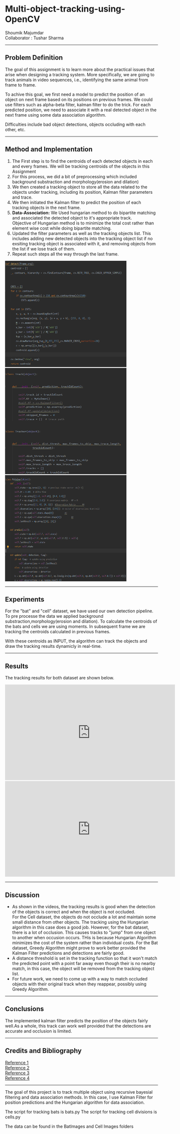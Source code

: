 # Multi-object-tracking-using-OpenCV


<html>
<body data-gr-c-s-loaded="true">
Shoumik Majumdar <br>
Collaborator : Tushar Sharma<br>
</p>

<div class="main-body">
<hr>
<h2> Problem Definition </h2>
<p>
The goal of this assignment is to learn more about the practical issues
 that arise when designing a tracking system. More specifically, we are going to track animals in
 video sequences, i.e., identifying the same animal from frame to frame. 
 </p><p>
 To achive this goal, we first need a model to predict the position of an object on next frame based on its
 positions on previous frames. We could use filters such as alpha-beta filter, kalman filter to do the trick. 
 For each predicted position, we need to associate it with a real detected object in the next frame using some
 data association algorithm. 
 </p><p>
 Difficulties include bad object detections, objects occluding with each other, etc.
</p>

<hr>
<h2> Method and Implementation </h2>
<ol>
<li>The First step is to find the centroids of each detected objects in each and every frames. We will be tracking centroids of the objects in this Assignment</li>
<li>For this process, we did a bit of preprocessing which included background substraction and morphology(erosion and dilation) </li>
<li>We then created a tracking object to store all the data related to the objects
under tracking, including its position, Kalman filter parameters and trace.</li>
<li> We then initiated the Kalman filter to predict the position of each tracking objects in the next frame.</li>
<li> <b>Data-Association:</b> We Used hungarian method to do bipartite matching and associated the detected object to it's appropriate track.</li>
Objective of Hungarian method is to minimize the total cost rather than element wise cost while doing bipartite matching.
<li> Updated the filter parameters as well as the tracking objects list. This includes adding new detected objects
into the tracking object list if no exsiting tracking object is associated with it, and removing objects from the list
if we lose track of them. </li>
<li> Repeat such steps all the way through the last frame. </li>
</ol>


<p><img src="detected.png" alt="Detection" style="width:400px;height:350px;"> 
<img src="track.png" alt="Tracking" style="width:400px;height:350px;"> 
<img src="kalman.png" alt="Kalman Filter" style="width:400px;height:350px;"> </p>
<hr>
<h2>Experiments</h2>
<p>For the "bat" and "cell" dataset, we have used our own detection pipeline. To pre processe the data we applied background substraction,morphology(erosion and dilation).
To calculate the centroids of the bats and cells we are using moments. In subsequent frame we are tracking the centroids calculated in previous frames.
</p>
<p>With these centroids as INPUT, the algorithm can track the objects and draw the tracking results dynamicly in real-time.   
</p><hr>
<h2> Results</h2>
<p>
The tracking results for both dataset are shown below.</p>


<div class="videoresult">
<iframe width="560" height="315" src="https://www.youtube.com/embed/G09bWMv4SpA" frameborder="0" allow="accelerometer; autoplay; encrypted-media; gyroscope; picture-in-picture" allowfullscreen></iframe>
</div>

<div class="videoresult">
<iframe width="560" height="315" src="https://www.youtube.com/embed/lXuIId4IkRc" frameborder="0" allow="accelerometer; autoplay; encrypted-media; gyroscope; picture-in-picture" allowfullscreen></iframe>
</div>



<hr>
<h2> Discussion </h2>

<p> 
</p><ul>
<li>As shown in the videos, the tracking results is good when the detection of the objects is correct and when the object 
is not occluded. 
 </li>
 For the Cell dataset, the objects do not occlude a lot and maintain some small distance from other objects. The tracking using the Hungarian algorithm in this case does a good job.
However, for the bat dataset, there is a lot of occlusion. This causes tracks to "jump" from one object to another when occusion occurs. THis is because Hungarian Algorithm minimizes the cost of the system rather than individual costs.
For the Bat dataset, Greedy Algorithm might prove to work better provided the Kalman Filter predictions and detections are fairly good.
 </li>
<li>A distance threshold is set in the tracking function so that it won't match the predicted point
with a point far away even though their is no nearby match, in this case, the object will be removed from the tracking object list.</li>
<li>For future work, we need to come up with a way to match occluded objects with their original track when they reappear, possibly using Greedy Algorithm. </li> 
</ul>
<p></p>


<hr>
<h2> Conclusions </h2>

<p>
The implemented kalman filter predicts the position of the objects fairly well.As a whole, this track can work well provided that the 
detections are accurate and occlusion is limited.
</p>



<hr>
<h2> Credits and Bibliography </h2>
<p>
<a href="https://towardsdatascience.com/kalman-filter-an-algorithm-for-making-sense-from-the-insights-of-various-sensors-fused-together-ddf67597f35e">Reference 1</a><br>
<a href="http://www.bzarg.com/p/how-a-kalman-filter-works-in-pictures/">Reference 2</a><br>
<a href="https://towardsdatascience.com/kalman-filter-intuition-and-discrete-case-derivation-2188f789ec3a">Reference 3</a><br>
<a href="https://github.com/srianant/kalman_filter_multi_object_tracking"> Reference 4</a>

</p>
<hr>
</div>

</body></html>


The goal of this project is to track multiple object using recursive bayesial filtering and data association methods. In this case, I use Kalman Filter for position predictions
and the Hungarian algorithm for data association.

The script for tracking bats is bats.py
The script for tracking cell divisions is cells.py

The data can be found in the BatImages and Cell Images folders
